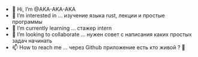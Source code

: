 - 👋 Hi, I’m @AKA-AKA-AKA
- 👀 I’m interested in ... изучение языка rust, лекции и простые программы
- 🌱 I’m currently learning ... стажер intern
- 💞️ I’m looking to collaborate ... нужен совет с написания каких простых задач начинать
- 📫 How to reach me ... через Github приложение
есть кто живой ? 🐰
<!---
AKA-AKA-AKA/AKA-AKA-AKA is a ✨ special ✨ repository because its `README.md` (this file) appears on your GitHub profile.
You can click the Preview link to take a look at your changes.
--->
